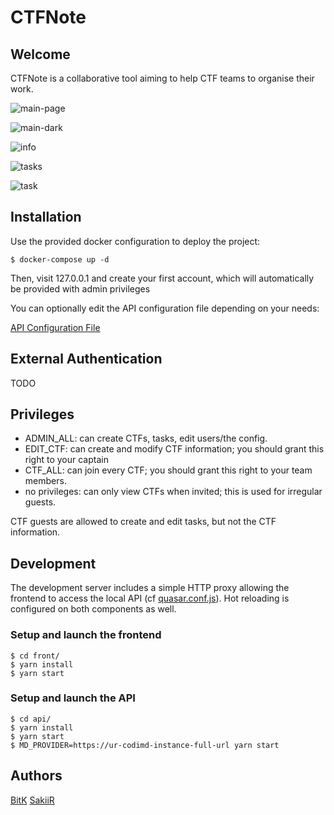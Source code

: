 # CTFNote

## Welcome

CTFNote is a collaborative tool aiming to help CTF teams to organise their work.

![main-page](./screenshots/main-page.png)

![main-dark](./screenshots/main-dark.png)

![info](./screenshots/info.png)

![tasks](./screenshots/tasks.png)

![task](./screenshots/task.png)

## Installation

Use the provided docker configuration to deploy the project:

```shell
$ docker-compose up -d
```

Then, visit 127.0.0.1 and create your first account, which will automatically be provided with admin privileges

You can optionally edit the API configuration file depending on your needs:

[API Configuration File](./api/src/config/globals.ts)

## External Authentication

TODO

## Privileges

* ADMIN_ALL: can create CTFs, tasks, edit users/the config. 
* EDIT_CTF: can create and modify CTF information; you should grant this right to
  your captain
* CTF_ALL: can join every CTF; you should grant this right to your team members.
* no privileges: can only view CTFs when invited; this is used for irregular guests.

CTF guests are allowed to create and edit tasks, but not the CTF information. 

## Development

The development server includes a simple HTTP proxy allowing the frontend to access the local API (cf [quasar.conf.js](front/quasar.conf.js)).
Hot reloading is configured on both components as well.

### Setup and launch the frontend

```shell
$ cd front/
$ yarn install
$ yarn start
```

### Setup and launch the API

```shell
$ cd api/
$ yarn install
$ yarn start
$ MD_PROVIDER=https://ur-codimd-instance-full-url yarn start
```

## Authors

[BitK](https://twitter.com/bitk_)
[SakiiR](https://twitter.com/sakiirsecurity/)

